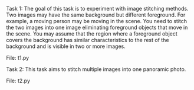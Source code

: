  Task 1:
 The goal of this task is to experiment with image stitching methods. 
 Two images may have the same background but different foreground. 
 For example, a moving person may be moving in the scene. 
 You need to stitch the two images into one image eliminating foreground objects that move in the scene. 
 You may assume that the region where a foreground object covers the background has similar characteristics to the rest of the background and is visible in two or more images.
 
 File: t1.py
 
 
 Task 2:
 This task aims to stitch multiple images into one panoramic photo.
 
 File: t2.py

